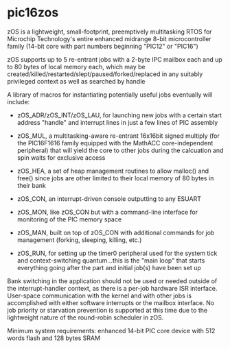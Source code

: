 # pic16zos
zOS is a lightweight, small-footprint, preemptively multitasking RTOS for Microchip Technology's entire enhanced midrange 8-bit microcontroller family (14-bit core with part numbers beginning "PIC12" or "PIC16")

zOS supports up to 5 re-entrant jobs with a 2-byte IPC mailbox each and up to 80 bytes of local memory each, which may be created/killed/restarted/slept/paused/forked/replaced in any suitably privileged context as well as searched by handle

A library of macros for instantiating potentially useful jobs eventually will include:

* zOS_ADR/zOS_INT/zOS_LAU, for launching new jobs with a certain start address "handle" and interrupt lines in just a few lines of PIC assembly

* zOS_MUL, a multitasking-aware re-entrant 16x16bit signed multiply (for the PIC16F1616 family equipped with the MathACC core-independent peripheral) that will yield the core to other jobs during the calcuation and spin waits for exclusive access

* zOS_HEA, a set of heap management routines to allow malloc() and free() since jobs are other limited to their local memory of 80 bytes in their bank

* zOS_CON, an interrupt-driven console outputting to any ESUART

* zOS_MON, like zOS_CON but with a command-line interface for monitoring of the PIC memory space

* zOS_MAN, built on top of zOS_CON with additional commands for job management (forking, sleeping, killing, etc.)

* zOS_RUN, for setting up the timer0 peripheral used for the system tick and context-switching quantum...this is the "main loop" that starts everything going after the part and initial job(s) have been set up

Bank switching in the application should not be used or needed outside of the interrupt-handler context, as there is a per-job hardware ISR interface.  User-space communication with the kernel and with other jobs is accomplished with either software interrupts or the mailbox interface.  No job priority or starvation prevention is supported at this time due to the lightweight nature of the round-robin scheduler in zOS.

Minimum system requirements: enhanced 14-bit PIC core device with 512 words flash and 128 bytes SRAM
